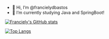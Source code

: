 - 👋 Hi, I’m @francielydbastos
- 🌱 I’m currently studying Java and SpringBoot!

[![Franciely's GitHub stats](https://github-readme-stats.vercel.app/api?username=francielydbastos&theme=tokyonight&count_private=true)](https://github.com/francielydbastos)

[![Top Langs](https://github-readme-stats.vercel.app/api/top-langs/?username=francielydbastos&theme=tokyonight&layout=compact)](https://github.com/francielydbastos)

<!---
francielydbastos/francielydbastos is a ✨ special ✨ repository because its `README.md` (this file) appears on your GitHub profile.
You can click the Preview link to take a look at your changes.
--->
